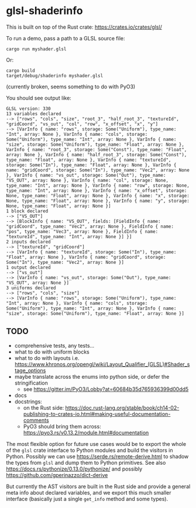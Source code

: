 # glsl-shaderinfo

This is built on top of the Rust crate: https://crates.io/crates/glsl/

To run a demo, pass a path to a GLSL source file:
```
cargo run myshader.glsl
```
Or:
```
cargo build
target/debug/shaderinfo myshader.glsl
```
(currently broken, seems something to do with PyO3)

You should see output like:
```
GLSL version: 330
13 variables declared
--> ["rows", "cols", "size", "root_3", "half_root_3", "textureId", "gridCoord", "vs_out", "col", "row", "x_offset", "x", "y"]
--> [VarInfo { name: "rows", storage: Some("Uniform"), type_name: "Int", array: None }, VarInfo { name: "cols", storage: Some("Uniform"), type_name: "Int", array: None }, VarInfo { name: "size", storage: Some("Uniform"), type_name: "Float", array: None }, VarInfo { name: "root_3", storage: Some("Const"), type_name: "Float", array: None }, VarInfo { name: "half_root_3", storage: Some("Const"), type_name: "Float", array: None }, VarInfo { name: "textureId", storage: Some("In"), type_name: "Float", array: None }, VarInfo { name: "gridCoord", storage: Some("In"), type_name: "Vec2", array: None }, VarInfo { name: "vs_out", storage: Some("Out"), type_name: "VS_OUT", array: None }, VarInfo { name: "col", storage: None, type_name: "Int", array: None }, VarInfo { name: "row", storage: None, type_name: "Int", array: None }, VarInfo { name: "x_offset", storage: None, type_name: "Float", array: None }, VarInfo { name: "x", storage: None, type_name: "Float", array: None }, VarInfo { name: "y", storage: None, type_name: "Float", array: None }]
1 block declared
--> ["VS_OUT"]
--> [BlockInfo { name: "VS_OUT", fields: [FieldInfo { name: "gridCoord", type_name: "Vec2", array: None }, FieldInfo { name: "pos", type_name: "Vec3", array: None }, FieldInfo { name: "textureId", type_name: "Int", array: None }] }]
2 inputs declared
--> ["textureId", "gridCoord"]
--> [VarInfo { name: "textureId", storage: Some("In"), type_name: "Float", array: None }, VarInfo { name: "gridCoord", storage: Some("In"), type_name: "Vec2", array: None }]
1 output declared
--> ["vs_out"]
--> [VarInfo { name: "vs_out", storage: Some("Out"), type_name: "VS_OUT", array: None }]
3 uniforms declared
--> ["rows", "cols", "size"]
--> [VarInfo { name: "rows", storage: Some("Uniform"), type_name: "Int", array: None }, VarInfo { name: "cols", storage: Some("Uniform"), type_name: "Int", array: None }, VarInfo { name: "size", storage: Some("Uniform"), type_name: "Float", array: None }]
```

## TODO

* comprehensive tests, any tests...
* what to do with uniform blocks
* what to do with layouts i.e. https://www.khronos.org/opengl/wiki/Layout_Qualifier_(GLSL)#Shader_stage_options
* maybe translate across the enums into python side, or defer the stringification
	* see https://gitter.im/PyO3/Lobby?at=60684b35d765936399d00dd5
* docs
* docstrings:
	* on the Rust side: https://doc.rust-lang.org/stable/book/ch14-02-publishing-to-crates-io.html#making-useful-documentation-comments
	* PyO3 should bring them across: https://pyo3.rs/v0.13.2/module.html#documentation

The most flexible option for future use cases would be to export the whole of the `glsl` crate interface to Python modules and build the visitors in Python.  Possibly we can use https://serde.rs/remote-derive.html to shadow the types from `glsl` and dump them to Python primitives. See also https://docs.rs/pythonize/0.13.0/pythonize/ and possibly https://github.com/gperinazzo/dict-derive

But currently the AST visitors are built in the Rust side and provide a general meta info about declared variables, and we export this much smaller interface (basically just a single `get_info` method and some types).
